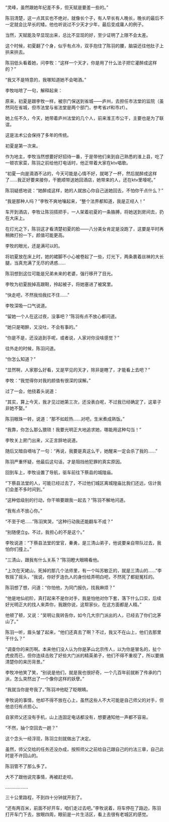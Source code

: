“灵峰，虽然跟她年纪差不多，但天赋是要差一些的。”

陈羽清楚，这一点其实也不绝对，就像长个子，有人早长有人晚长，晚长的最后不一定就会比早长的矮。他也听说过不少天才少年，最后变成庸人的例子。

当然，天赋能及早显现出来，总比不显现的好，至少证明了上限不会太差。

这个时候，初夏翻了个身，似乎有点冷，双手抱住了陈羽的腰，脑袋还往他肚子上拱来拱去。

陈羽低头看着她，问李牧：“这样一个天才，你是用了什么法子把它灌醉成这样的？”

“我又不是特意的，我哪知道她不会喝酒。”

李牧咕哝了一句，解释起来：

原来，初夏是跟李牧一样，被宗门保送到省城——庐州，去担任市法堂的监院（虽然同在省城，但市法堂与省法堂是两个部门，参考省zf和市zf）。

她上任不久，今天，她带着庐州法堂的几个人，前来淮王市公干，主要也是为了联谊。

这是法术公会保持了多年的传统。

初夏是第一次来。

作为地主，李牧当然想要好好招待一番，于是带他们来到自己熟悉的淮上县，吃了一顿农家菜，陈羽之前给他打电话时，他正带着大家在ktv唱歌。

“初夏一向是滴酒不沾的，今天可能是心情不好，就喝了一杯，然后就醉成这样了……我正好要来接你，干脆顺带送她回酒店，她带来的人，还在ktv里嚎呢。”

陈羽疑惑地说：“她醉成这样，她的人就放心你自己送她回去，不怕你干点什么？”

“我是那种人吗？”李牧不爽地嚷起来，“整个法界都知道，我是正经人！”

车开到酒店，李牧让陈羽搭把手，一人架着初夏的一条胳膊，将她送到房间去，扔在大床上。

在灯光之下，陈羽这才看清楚初夏的脸——八分美女肯定是没跑了，这要是平时再稍微打扮一下，颜值可能更高。

李牧的眼光，还是满可以的。

将初夏放在床上时，她的裙脚不小心被卷起了一些，灯光下，两条裹着丝袜的大长腿，当真充满了无尽的诱惑……

陈羽想到这位可能是兄弟未来的老婆，强行移开了目光。

李牧为初夏脱掉高跟鞋，拎起被子，将她塞进了被窝里。

“快走吧，不然我怕我扛不住……”

李牧深吸一口气说道。

“留她一个人在这过夜，没事吧？”陈羽有点不放心都问道。

“她只是喝醉，又没吐，不会有事的。”

“你是不是，还没追到手呢，或者说，人家对你没啥感觉？”

往外走的时候，陈羽问道。

“你怎么知道？”

“显然啊，人家那么好看，又是罕见的天才，除非是瞎了，才能看上去吧？”

李牧：“我觉得你对我的颜值有很深的误解。”

过了一会，他挠着头说道：

“其实，算上今天，我才见过她第三次，还没表白呢，不过我已经确定了，这辈子非她不娶。”

陈羽眼珠一转，说道：“那不如趁热……对吧，生米煮成熟饭。”

“我靠，你怎么那么猥琐！我要光明正大地追求她，哪能用这种勾当！”

李牧关上房门出来，义正言辞地说道。

随后又暗自嘀咕了一句：“再说，我要是真这么干，她醒来一定会杀了我的……”

陈羽严重怀疑，他最后这句话，才是阻挡他犯罪的真实原因。

回到车上，李牧设置了导航，驱车前往下蔡县的城隍庙。

“下蔡县法堂的人，可能已经过去了，不过他们城区离城隍庙比我们还远，估计我们会差不多时间到。”

“这种低级别的行动，你干嘛要跟我一起去？”陈羽不解地问道。

“我有点不放心你。”

“不至于吧……”陈羽笑哭，“这种行动我还能翻车不成？”

“别随便立g，不过，我担心的不是这个。”

李牧说道：“下蔡县法堂的堂官，秦勇，是三清山弟子，他说要亲自带队过去，我怕你们撞上。”

“三清山，跟我有什么关系？”陈羽瞪大眼睛看他。

“上次在天姥山，死掉的那几个法师里，有一个叫苏敏正的，就是三清山的……”李牧摇了摇头，“我说，你好歹连仇人的身份给弄明白吧，不然死了都挺冤枉的。

陈羽想了想，问道：“你怕他，为同门报仇，找我麻烦？”

“他是地仙初阶，真打起来不是你对手，我是怕他对你下套，落下什么口实，后续好光明正大的找人来弄你，我跟你说，这帮家伙，在这方面都是人精。”

他顿了顿，又说：“吴明让我转告你，如今几大宗门派出的人，已经去了你们北茅山了。”

陈羽一听，眉头皱了起来，“他们还真去了啊？不过，我又不在山上，他们去那里干什么？”

“调查你的来历啊。本来他们没人认为你是茅山北宗传人，以为你是冒名的，扯个虎皮而已，但你连续击败了好些大门派的精英弟子，他们不得不重视了，所以要搞清楚你的来历背景。”

李牧冲他笑了笑，“别说是他们，就是我也很好奇，一个几百年前就断了传承的门派，怎么突然出了一个像你这样的妖孽。”

“我就当你是夸我了。”陈羽冲他眨了眨眼睛。

李牧说的事情，他却不得不放在心上，虽然这些人不大可能是自己师父的对手，但他总归有点担心。

自家师父还没有手机，山上连固定电话都没有，想要通知他一声都不容易。

“不然，抽个空回去一趟？”

这个念头一经浮现，陈羽立刻就做出了决定。

虽然，师父交给的任务还没办成，按照师父之前给自己跟自己的约法三章，自己此时是不许回山的。

陈羽管不了那么多了。

大不了跟他说完事情，再被赶走呗。

………………

三十公里路程，不到四十分钟就开到了。

“还有两百米，前面不好开车，咱们走过去吧。”李牧说着，将车停在了路边，陈羽打开车门下去，放眼四周，眼前是一片生活区，看上去很有老城区的感觉。
